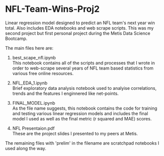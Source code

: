# NFL-Team-Wins-Proj2
Linear regression model designed to predict an NFL team's next year win total. Also includes EDA notebooks and web scrape scripts. This was my second project but first personal project during the Metis Data Science Bootcamp. 

The main files here are:
1) best_scape_nfl.ipynb<br>
This notebook contains all of the scripts and processes that I wrote in order to web-scrape several years of NFL team based statistics from various free online resources. 

2) NFL_EDA_1.ipynb<br>
Brief exploratory data analysis notebook used to analyise correlations, trends and the features I enginnered like net-points. 

3) FINAL_MODEL.ipynb<br>
As the file name suggests, this notebook contains the code for training and testing various linear regression models and includes the final model I used as well as the final metric (r squared and MAE) scores. 

4) NFL Presentaion.pdf<br>
These are the project slides I presented to my peers at Metis. 

The remaining files with 'prelim' in the filename are scratchpad notebooks I used along the way. 
